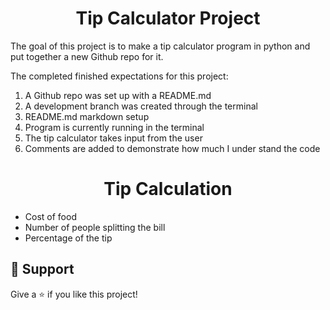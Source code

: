 <h1 align="center"><Pyhton Tip Calculator>Tip Calculator Project</h1>

<p align="center"><project-description></p>

The goal of this project is to make a tip calculator program in python and put together a new Github repo for it.

The completed finished expectations for this project:

1. A Github repo was set up with a README.md
2. A development branch was created through the terminal
3. README.md markdown setup 
4. Program is currently running in the terminal
5. The tip calculator takes input from the user
6. Comments are added to demonstrate how much I under stand the code 

<h1 align="center"><Pyhon Tip Calculation>Tip Calculation </h1>

- Cost of food
- Number of people splitting the bill
- Percentage of the tip



## 🤝 Support

Give a ⭐️ if you like this project!